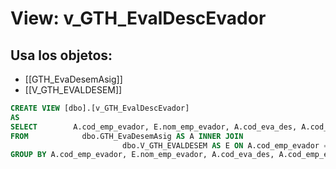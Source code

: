 # View: v_GTH_EvalDescEvador

## Usa los objetos:
- [[GTH_EvaDesemAsig]]
- [[V_GTH_EVALDESEM]]

```sql
CREATE VIEW [dbo].[v_GTH_EvalDescEvador]
AS
SELECT        A.cod_emp_evador, E.nom_emp_evador, A.cod_eva_des, A.cod_emp_evado, A.cod_cia, A.cod_grup_val
FROM            dbo.GTH_EvaDesemAsig AS A INNER JOIN
                         dbo.V_GTH_EVALDESEM AS E ON A.cod_emp_evador = E.cod_evador
GROUP BY A.cod_emp_evador, E.nom_emp_evador, A.cod_eva_des, A.cod_emp_evado, A.cod_cia, A.cod_grup_val

```

